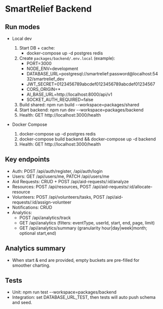 # SmartRelief Backend

## Run modes

- Local dev
  1. Start DB + cache:
     - docker-compose up -d postgres redis
  2. Create `packages/backend/.env.local` (example):
     - PORT=3000
     - NODE_ENV=development
     - DATABASE_URL=postgresql://smartrelief:password@localhost:5432/smartrelief_dev
     - JWT_SECRET=0123456789abcdef0123456789abcdef01234567
     - CORS_ORIGIN=*
     - AI_BASE_URL=http://localhost:8000/api/v1
     - SOCKET_AUTH_REQUIRED=false
  3. Build shared: npm run build --workspace=packages/shared
  4. Start backend: npm run dev --workspace=packages/backend
  5. Health: GET http://localhost:3000/health

- Docker Compose
  1. docker-compose up -d postgres redis
  2. docker-compose build backend && docker-compose up -d backend
  3. Health: GET http://localhost:3000/health

## Key endpoints

- Auth: POST /api/auth/register, /api/auth/login
- Users: GET /api/users/me, PATCH /api/users/me
- Aid Requests: CRUD + POST /api/aid-requests/:id/analyze
- Resources: POST /api/resources, POST /api/aid-requests/:id/allocate-resource
- Volunteers: POST /api/volunteers/tasks, POST /api/aid-requests/:id/assign-volunteer
- Notifications: CRUD
- Analytics:
  - POST /api/analytics/track
  - GET /api/analytics (filters: eventType, userId, start, end, page, limit)
  - GET /api/analytics/summary (granularity hour|day|week|month; optional start,end)

## Analytics summary
- When start & end are provided, empty buckets are pre-filled for smoother charting.

## Tests
- Unit: npm run test --workspace=packages/backend
- Integration: set DATABASE_URL_TEST, then tests will auto push schema and seed.
